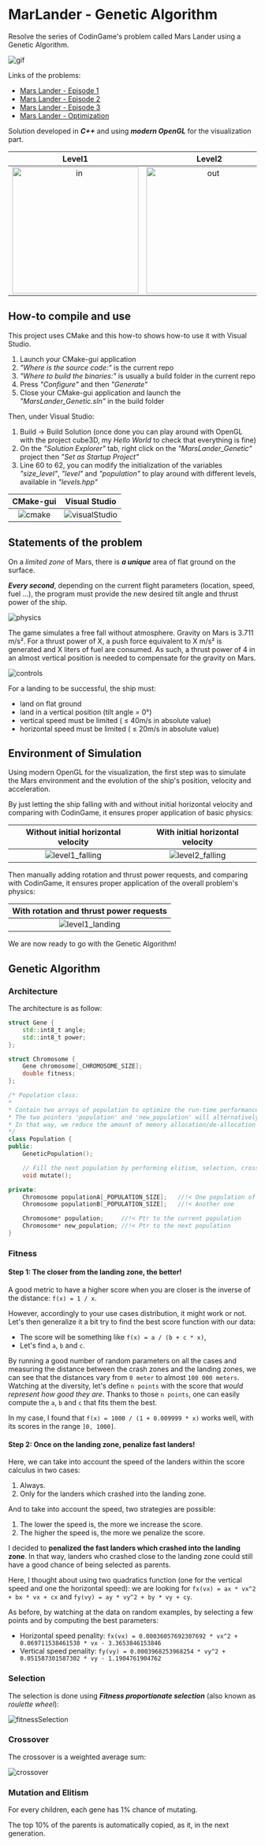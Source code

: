 
# MarLander - Genetic Algorithm

Resolve the series of CodinGame's problem called Mars Lander using a Genetic Algorithm.

![gif](data/gif/level4.gif)

Links of the problems:
 - [Mars Lander - Episode 1](https://www.codingame.com/ide/puzzle/mars-lander-episode-1)
 - [Mars Lander - Episode 2](https://www.codingame.com/ide/puzzle/mars-lander-episode-2)
 - [Mars Lander - Episode 3](https://www.codingame.com/ide/puzzle/mars-lander-episode-3)
 - [Mars Lander - Optimization](https://www.codingame.com/ide/puzzle/mars-lander)

Solution developed in ***C++*** and using ***modern OpenGL*** for the visualization part.

Level1 | Level2 | Level3
:---: | :---: | :---:
<img height="256" alt="in" src="data/images/achievements_level1.png"> | <img height="256" alt="out" src="data/images/achievements_level2.png"> | <img height="256" alt="out" src="data/images/achievements_level3.png">

## How-to compile and use

This project uses CMake and this how-to shows how-to use it with Visual Studio.

1) Launch your CMake-gui application
2) *"Where is the source code:"* is the current repo
3) *"Where to build the binaries:"* is usually a build folder in the current repo
4) Press *"Configure"* and then *"Generate"*
5) Close your CMake-gui application and launch the *"MarsLander_Genetic.sln"* in the build folder

Then, under Visual Studio:

1) Build -> Build Solution (once done you can play around with OpenGL with the project cube3D, my *Hello World* to check that everything is fine)
2) On the *"Solution Explorer"* tab, right click on the *"MarsLander_Genetic"* project then *"Set as Startup Project"*
3) Line 60 to 62, you can modify the initialization of the variables *"size_level"*, *"level"* and *"population"* to play around with different levels, available in *"levels.hpp"*

CMake-gui | Visual Studio
:---: | :---:
![cmake](data/images/cmake.png) | ![visualStudio](data/images/visualStudio.png)

## Statements of the problem

On a *limited zone* of Mars, there is ***a unique*** area of flat ground on the surface.

***Every second***, depending on the current flight parameters (location, speed, fuel ...), the program must provide the new desired tilt angle and thrust power of the ship.

![physics](data/images/physics.png)

The game simulates a free fall without atmosphere. Gravity on Mars is 3.711 m/s².
For a thrust power of X, a push force equivalent to X m/s² is generated and X liters of fuel are consumed. As such, a thrust power of 4 in an almost vertical position is needed to compensate for the gravity on Mars.

![controls](data/images/controls.png)

For a landing to be successful, the ship must:
 - land on flat ground
 - land in a vertical position (tilt angle = 0°)
 - vertical speed must be limited ( ≤ 40m/s in absolute value)
 - horizontal speed must be limited ( ≤ 20m/s in absolute value)

## Environment of Simulation

Using modern OpenGL for the visualization, the first step was to simulate the Mars environment and the evolution of the ship's position, velocity and acceleration.

By just letting the ship falling with and without initial horizontal velocity and comparing with CodinGame, it ensures proper application of basic physics:

Without initial horizontal velocity | With initial horizontal velocity
:---: | :---:
![level1_falling](data/gif/level1_falling.gif) | ![level2_falling](data/gif/level2_falling.gif)

Then manually adding rotation and thrust power requests, and comparing with CodinGame, it ensures proper application of the overall problem's physics:

With rotation and thrust power requests |
:---: |
![level1_landing](data/gif/level1_landing.gif) |

We are now ready to go with the Genetic Algorithm!

## Genetic Algorithm

### Architecture

The architecture is as follow:

```cpp
struct Gene {
    std::int8_t angle;
    std::int8_t power;
};

struct Chromosome {
    Gene chromosome[_CHROMOSOME_SIZE];
    double fitness;
};

/* Population class:
*
* Contain two arrays of population to optimize the run-time performances.
* The two pointers 'population' and 'new_population' will alternatively point to 'populationA' and 'populationB'.
* In that way, we reduce the amount of memory allocation/de-allocation and just stick with memory access.
*/
class Population {
public:
    GeneticPopulation();

    // Fill the next population by performing elitism, selection, crossover and mutation.
    void mutate();

private:
    Chromosome populationA[_POPULATION_SIZE];	//!< One population of chromosomes
    Chromosome populationB[_POPULATION_SIZE];	//!< Another one

    Chromosome* population; 	//!< Ptr to the current population
    Chromosome* new_population;	//!< Ptr to the next population
}
```

### Fitness

#### Step 1: The closer from the landing zone, the better!

A good metric to have a higher score when you are closer is the inverse of the distance: `f(x) = 1 / x`.

However, accordingly to your use cases distribution, it might work or not. Let's then generalize it a bit try to find the best score function with our data:

 - The score will be something like `f(x) = a / (b + c * x)`,
 - Let's find `a`, `b` and `c`.
 
By running a good number of random parameters on all the cases and measuring the distance between the crash zones and the landing zones, we can see that the distances vary from `0 meter` to almost `100 000 meters`. Watching at the diversity, let's define `n points` with the score that *would represent how good they are*. Thanks to those `n points`, one can easily compute the `a`, `b` and `c` that fits them the best.

In my case, I found that `f(x) = 1000 / (1 + 0.009999 * x)` works well, with its scores in the range `]0, 1000]`.

#### Step 2: Once on the landing zone, penalize fast landers!

Here, we can take into account the speed of the landers within the score calculus in two cases:

 1. Always.
 2. Only for the landers which crashed into the landing zone.

And to take into account the speed, two strategies are possible:

 1. The lower the speed is, the more we increase the score.
 2. The higher the speed is, the more we penalize the score.

I decided to **penalized the fast landers which crashed into the landing zone**. In that way, landers who crashed close to the landing zone could still have a good chance of being selected as parents.

Here, I thought about using two quadratics function (one for the vertical speed and one the horizontal speed): we are looking for `fx(vx) = ax * vx^2 + bx * vx + cx` and `fy(vy) = ay * vy^2 + by * vy + cy`.

As before, by watching at the data on random examples, by selecting a few points and by computing the best parameters:

 - Horizontal speed penality: `fx(vx) = 0.00036057692307692 * vx^2 + 0.069711538461538 * vx - 3.3653846153846`
 - Vertical speed penality: `fy(vy) = 0.0003968253968254 * vy^2 + 0.051587301587302 * vy - 1.1904761904762`

### Selection

The selection is done using ***Fitness proportionate selection*** (also known as *roulette wheel*):

![fitnessSelection](data/images/fitness_proportionate_selection.png)

### Crossover

The crossover is a weighted average sum:

![crossover](data/images/crossover.png)

<!-- Given two parents $P_1=[Gp^1_1, Gp^1_2, ..., Gp^1_n]$ and $P_2=[Gp^2_1, Gp^2_2, ..., Gp^2_n]$, the creation of two children $C_1$ and $C_2$  is done as follow:

For every pair of genes $(Gp^1_i, Gp^2_i)$, take a random number $r \in [0, 1]$ and then:
 - $Gc^1_i = r * Gp^1_i + (1-r) * Gp^2_i$
 - $Gc^2_i = (1 - r) * Gp^1_i + r * Gp^2_i$

At the end, you obtain $C_1=[Gc^1_1, Gc^1_2, ..., Gc^1_n]$ and $C_2=[Gc^2_1, Gc^2_2, ..., Gc^2_n]$. -->

### Mutation and Elitism

For every children, each gene has 1% chance of mutating.

The top 10% of the parents is automatically copied, as it, in the next generation.
